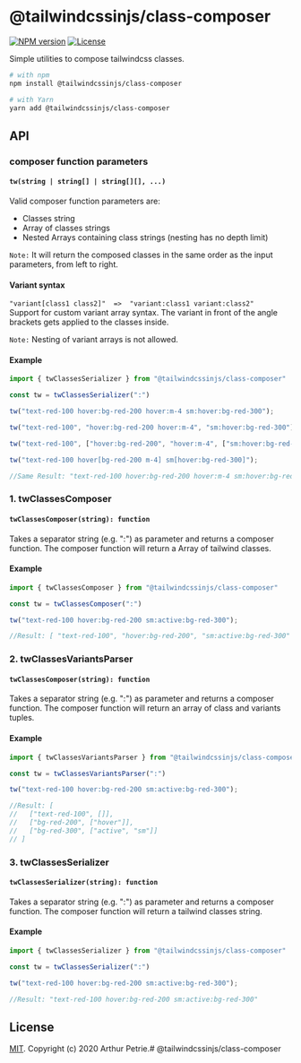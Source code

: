 # @tailwindcssinjs/class-composer

[![NPM version](https://badgen.net/npm/v/@tailwindcssinjs/class-composer)](https://www.npmjs.com/package/@tailwindcssinjs/class-composer)
[![License](https://badgen.net/npm/license/@tailwindcssinjs/class-composer)](https://www.npmjs.com/package/@tailwindcssinjs/class-composer)

Simple utilities to compose tailwindcss classes.

```bash
# with npm
npm install @tailwindcssinjs/class-composer

# with Yarn
yarn add @tailwindcssinjs/class-composer
```

## API

### composer function parameters

#### `tw(string | string[] | string[][], ...)`

Valid composer function parameters are:
  - Classes string
  - Array of classes strings
  - Nested Arrays containing class strings (nesting has no depth limit)

`Note:` It will return the composed classes in the same order as the input parameters, from left to right.

#### Variant syntax
`"variant[class1 class2]"  =>  "variant:class1 variant:class2"`  
Support for custom variant array syntax.
The variant in front of the angle brackets gets applied to the classes inside.  

`Note:` Nesting of variant arrays is not allowed.

#### Example
```js
import { twClassesSerializer } from "@tailwindcssinjs/class-composer"

const tw = twClassesSerializer(":")

tw("text-red-100 hover:bg-red-200 hover:m-4 sm:hover:bg-red-300");

tw("text-red-100", "hover:bg-red-200 hover:m-4", "sm:hover:bg-red-300");

tw("text-red-100", ["hover:bg-red-200", "hover:m-4", ["sm:hover:bg-red-300"]]);

tw("text-red-100 hover[bg-red-200 m-4] sm[hover:bg-red-300]");

//Same Result: "text-red-100 hover:bg-red-200 hover:m-4 sm:hover:bg-red-300"
```

### 1. twClassesComposer

#### `twClassesComposer(string): function`
Takes a separator string (e.g. ":") as parameter and returns a composer function.
The composer function will return a Array of tailwind classes.

#### Example
```js
import { twClassesComposer } from "@tailwindcssinjs/class-composer"

const tw = twClassesComposer(":")

tw("text-red-100 hover:bg-red-200 sm:active:bg-red-300");

//Result: [ "text-red-100", "hover:bg-red-200", "sm:active:bg-red-300" ]
```

### 2. twClassesVariantsParser

#### `twClassesComposer(string): function`
Takes a separator string (e.g. ":") as parameter and returns a composer function.
The composer function will return an array of class and variants tuples.

#### Example
```js
import { twClassesVariantsParser } from "@tailwindcssinjs/class-composer"

const tw = twClassesVariantsParser(":")

tw("text-red-100 hover:bg-red-200 sm:active:bg-red-300");

//Result: [
//   ["text-red-100", []],
//   ["bg-red-200", ["hover"]],
//   ["bg-red-300", ["active", "sm"]]
// ]
```

### 3. twClassesSerializer

#### `twClassesSerializer(string): function`
Takes a separator string (e.g. ":") as parameter and returns a composer function.
The composer function will return a tailwind classes string.

#### Example
```js
import { twClassesSerializer } from "@tailwindcssinjs/class-composer"

const tw = twClassesSerializer(":")

tw("text-red-100 hover:bg-red-200 sm:active:bg-red-300");

//Result: "text-red-100 hover:bg-red-200 sm:active:bg-red-300"
```

## License

[MIT](LICENSE). Copyright (c) 2020 Arthur Petrie.# @tailwindcssinjs/class-composer
